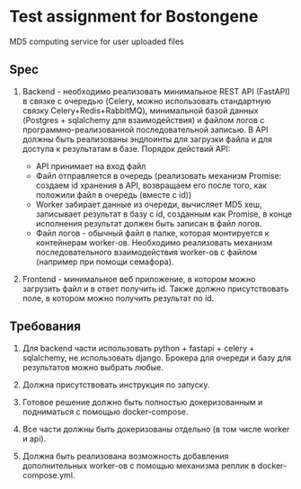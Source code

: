 # Test assignment for Bostongene

MD5 computing service for user uploaded files


## Spec

1. Backend - необходимо реализовать минимальное REST API (FastAPI) в связке с очередью (Celery, можно использовать стандартную связку Celery+Redis+RabbitMQ), минимальной базой данных (Postgres + sqlalchemy для взаимодействия) и файлом логов с программно-реализованной последовательной записью. В API должны быть реализованы эндпоинты для загрузки файла и для доступа к результатам в базе.
Порядок действий API:
    *  API принимает на вход файл
    *  Файл отправляется в очередь (реализовать механизм Promise: создаем id хранения в API, возвращаем его после того, как положили файл в очередь (вместе с id))
    *  Worker забирает данные из очереди, вычисляет MD5 хеш, записывает результат в базу с id, созданным как Promise, в конце исполнения результат должен быть записан в файл логов.
    *  Файл логов - обычный файл в папке, которая монтируется к контейнерам worker-ов. Необходимо реализовать механизм последовательного взаимодействия worker-ов с файлом (например при помощи семафора).

2. Frontend - минимальное веб приложение, в котором можно загрузить файл и в ответ получить id. Также должно присутствовать поле, в котором можно получить результат по id.


## Требования


1. Для backend части использовать python + fastapi + celery + sqlalchemy, не использовать django. Брокера для очереди и базу для результатов можно выбрать любые.

2. Должна присутствовать инструкция по запуску.

3. Готовое решение должно быть полностью докеризованным и подниматься с помощью docker-compose.

4. Все части должны быть докеризованы отдельно (в том числе worker и api).

5. Должна быть реализована возможность добавления дополнительных worker-ов с помощью механизма реплик в docker-compose.yml.
